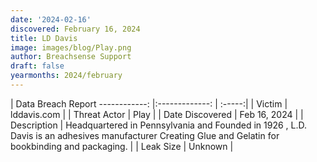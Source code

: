 ```yaml
---
date: '2024-02-16'
discovered: February 16, 2024
title: LD Davis
image: images/blog/Play.png
author: Breachsense Support
draft: false
yearmonths: 2024/february
---
```



| Data Breach Report
------------:     |:-------------:    | :-----:|
| Victim      | lddavis.com      | 
| Threat Actor      | Play      | 
| Date Discovered      | Feb 16, 2024      | 
| Description      | Headquartered in Pennsylvania and Founded in 1926 , L.D. Davis is an adhesives manufacturer Creating Glue and Gelatin for bookbinding and packaging.      | 
| Leak Size      | Unknown      | 

